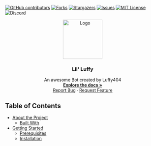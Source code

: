 [![GitHub contributors](https://img.shields.io/github/contributors/Luffy404/Lil-Fluffy.svg)](https://GitHub.com/Luffy404/Lil-Fluffy/graphs/contributors/) [![Forks][forks-shield]][forks-url] [![Stargazers][stars-shield]][stars-url] [![Issues][issues-shield]][issues-url] [![MIT License][license-shield]][license-url] [![Discord](https://img.shields.io/discord/677473028204134401.svg?label=&logo=discord&logoColor=ffffff&color=7389D8&labelColor=vpEv3HJ)](https://discord.gg/vpEv3HJ)
<br />
<p align="center">
  <a href="https://github.com/Luffy404/Lil-Fluffy">
    <img src="https://cdn.discordapp.com/app-icons/771841748203733012/0604c3a7744e67df06be157071d972d4.png?size=256" alt="Logo" width="128" height="128">
  </a>
	<h3 align="center">Lil' Luffy</h3>
	  <p align="center">
    An awesome Bot created by Luffy404
    <br />
    <a href="[https://github.com/Luffy404/Lil-Fluffy](https://github.com/Luffy404/Lil-Fluffy)"><strong>Explore the docs »</strong></a>
    <br />
    <a href="https://github.com/Luffy404/Lil-Fluffy/issues">Report Bug</a>
    ·
    <a href="https://github.com/Luffy404/Lil-Fluffy/issues">Request Feature</a>
  </p>


## Table of Contents

* [About the Project](#about-the-project)
  * [Built With](#built-with)
* [Getting Started](#getting-started)
  * [Prerequisites](#prerequisites)
  * [Installation](#installation)
  
[contributors-shield]: https://img.shields.io/github/contributors/Luffy404/Lil-Fluffy.svg?style=flat-square
[contributors-url]: https://github.com/Luffy404/Lil-Fluffy/graphs/contributors
[forks-shield]: https://img.shields.io/github/forks/Luffy404/Lil-Fluffy.svg?style=flat-square
[forks-url]: https://github.com/Luffy404/Lil-Fluffy/network/members
[stars-shield]: https://img.shields.io/github/stars/Luffy404/Lil-Fluffy.svg?style=flat-square
[stars-url]: https://github.com/Luffy404/Lil-Fluffy/stargazers
[issues-shield]: https://img.shields.io/github/issues/Luffy404/Lil-Fluffy.svg?style=flat-square
[issues-url]: https://github.com/Luffy404/Lil-Fluffy/issues
[license-shield]: https://img.shields.io/badge/License-MIT-yellow.svg
[license-url]: https://github.com/Luffy404/Lil-Fluffy/blob/main/LICENSE
